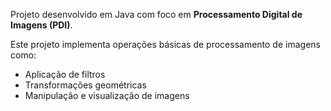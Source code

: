 Projeto desenvolvido em Java com foco em **Processamento Digital de Imagens (PDI)**.

Este projeto implementa operações básicas de processamento de imagens como:

- Aplicação de filtros
- Transformações geométricas
- Manipulação e visualização de imagens
